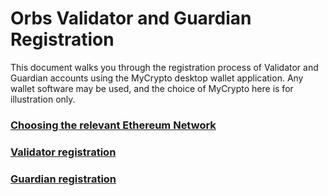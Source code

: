 # Orbs Validator and Guardian Registration

This document walks you through the registration process of Validator and Guardian accounts using the MyCrypto desktop wallet application.
Any wallet software may be used, and the choice of MyCrypto here is for illustration only.

### [Choosing the relevant Ethereum Network](./instructions/choosing_the_network.md)

### [Validator registration](./instructions/validator_registration.md)

### [Guardian registration](./instructions/guardian_registration.md)
